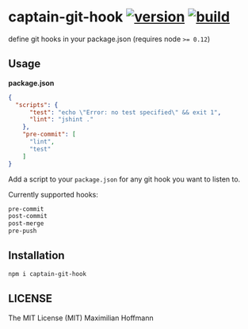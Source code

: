 captain-git-hook [![version][1]][2] [![build][3]][4]
================

define git hooks in your package.json (requires node `>= 0.12`)

Usage
-----

__package.json__
```json
{
  "scripts": {
      "test": "echo \"Error: no test specified\" && exit 1",
      "lint": "jshint ."
    },
    "pre-commit": [
      "lint",
      "test"
    ]
}
```

Add a script to your `package.json` for any git hook you want to listen to.

Currently supported hooks:

```bash
pre-commit
post-commit
post-merge
pre-push
```

Installation
------------

```bash
npm i captain-git-hook
```

LICENSE
-------

The MIT License (MIT) Maximilian Hoffmann

[1]: http://img.shields.io/npm/v/captain-git-hook.svg?style=flat
[2]: https://www.npmjs.org/package/captain-git-hook
[3]: http://img.shields.io/travis/maxhoffmann/captain-git-hook.svg?style=flat
[4]: https://travis-ci.org/maxhoffmann/captain-git-hook
